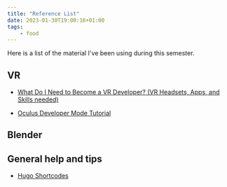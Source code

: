 ```yaml
---
title: "Reference List"
date: 2023-01-30T19:00:16+01:00
tags:
    - food
---
```


Here is a list of the material I've been using during this semester.

## VR

- [What Do I Need to Become a VR Developer? (VR Headsets, Apps, and Skills needed)](https://www.youtube.com/watch?v=oqXBY51KP5A)

- [Oculus Developer Mode Tutorial](https://www.youtube.com/watch?v=KNd6oCm6HIY)


## Blender


## General help and tips
- [Hugo Shortcodes](https://gohugo.io/content-management/shortcodes/)
